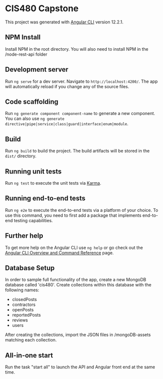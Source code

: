 # CIS480 Capstone

This project was generated with [Angular CLI](https://github.com/angular/angular-cli) version 12.2.1.

## NPM Install
Install NPM in the root directory. You will also need to install NPM in the /node-rest-api folder

## Development server

Run `ng serve` for a dev server. Navigate to `http://localhost:4200/`. The app will automatically reload if you change any of the source files.

## Code scaffolding

Run `ng generate component component-name` to generate a new component. You can also use `ng generate directive|pipe|service|class|guard|interface|enum|module`.

## Build

Run `ng build` to build the project. The build artifacts will be stored in the `dist/` directory.

## Running unit tests

Run `ng test` to execute the unit tests via [Karma](https://karma-runner.github.io).

## Running end-to-end tests

Run `ng e2e` to execute the end-to-end tests via a platform of your choice. To use this command, you need to first add a package that implements end-to-end testing capabilities.

## Further help

To get more help on the Angular CLI use `ng help` or go check out the [Angular CLI Overview and Command Reference](https://angular.io/cli) page.

## Database Setup
In order to sample full functionality of the app, create a new MongoDB database called 'cis480'. Create collections within this database with the following names:
<ul>
    <li>closedPosts</li>
    <li>contractors</li>
    <li>openPosts</li>
    <li>reportedPosts</li>
    <li>reviews</li>
    <li>users</li>
</ul>
After creating the collections, import the JSON files in /mongoDB-assets matching each collection. 

## All-in-one start
Run the task "start all" to launch the API and Angular front end at the same time. 